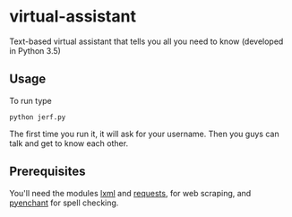 # virtual-assistant
Text-based virtual assistant that tells you all you need to know (developed in Python 3.5)

## Usage
To run type

    python jerf.py

The first time you run it, it will ask for your username. Then you guys can talk and get to know each other.

## Prerequisites
You'll need the modules [lxml](http://lxml.de/installation.html) and [requests](http://docs.python-requests.org/en/master/user/install/), for web scraping, and [pyenchant](http://pythonhosted.org/pyenchant/tutorial.html#installing-pyenchant) for spell checking.


